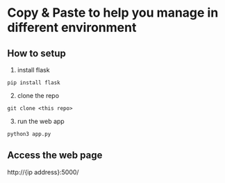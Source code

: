 # Copy & Paste to help you manage in different environment


## How to setup
1. install flask
```
pip install flask
```
2. clone the repo
```
git clone <this repo>
```
3. run the web app
```
python3 app.py
```

## Access the web page

http://{ip address}:5000/

